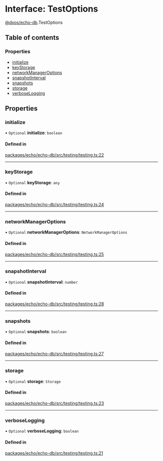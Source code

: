 # Interface: TestOptions

[@dxos/echo-db](../modules/dxos_echo_db.md).TestOptions

## Table of contents

### Properties

- [initialize](dxos_echo_db.TestOptions.md#initialize)
- [keyStorage](dxos_echo_db.TestOptions.md#keystorage)
- [networkManagerOptions](dxos_echo_db.TestOptions.md#networkmanageroptions)
- [snapshotInterval](dxos_echo_db.TestOptions.md#snapshotinterval)
- [snapshots](dxos_echo_db.TestOptions.md#snapshots)
- [storage](dxos_echo_db.TestOptions.md#storage)
- [verboseLogging](dxos_echo_db.TestOptions.md#verboselogging)

## Properties

### initialize

• `Optional` **initialize**: `boolean`

#### Defined in

[packages/echo/echo-db/src/testing/testing.ts:22](https://github.com/dxos/dxos/blob/e3b936721/packages/echo/echo-db/src/testing/testing.ts#L22)

___

### keyStorage

• `Optional` **keyStorage**: `any`

#### Defined in

[packages/echo/echo-db/src/testing/testing.ts:24](https://github.com/dxos/dxos/blob/e3b936721/packages/echo/echo-db/src/testing/testing.ts#L24)

___

### networkManagerOptions

• `Optional` **networkManagerOptions**: `NetworkManagerOptions`

#### Defined in

[packages/echo/echo-db/src/testing/testing.ts:25](https://github.com/dxos/dxos/blob/e3b936721/packages/echo/echo-db/src/testing/testing.ts#L25)

___

### snapshotInterval

• `Optional` **snapshotInterval**: `number`

#### Defined in

[packages/echo/echo-db/src/testing/testing.ts:28](https://github.com/dxos/dxos/blob/e3b936721/packages/echo/echo-db/src/testing/testing.ts#L28)

___

### snapshots

• `Optional` **snapshots**: `boolean`

#### Defined in

[packages/echo/echo-db/src/testing/testing.ts:27](https://github.com/dxos/dxos/blob/e3b936721/packages/echo/echo-db/src/testing/testing.ts#L27)

___

### storage

• `Optional` **storage**: `Storage`

#### Defined in

[packages/echo/echo-db/src/testing/testing.ts:23](https://github.com/dxos/dxos/blob/e3b936721/packages/echo/echo-db/src/testing/testing.ts#L23)

___

### verboseLogging

• `Optional` **verboseLogging**: `boolean`

#### Defined in

[packages/echo/echo-db/src/testing/testing.ts:21](https://github.com/dxos/dxos/blob/e3b936721/packages/echo/echo-db/src/testing/testing.ts#L21)
